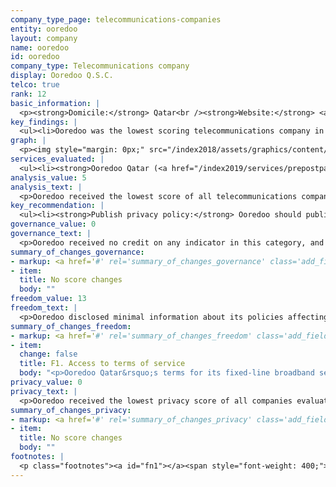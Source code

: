```yaml
---
company_type_page: telecommunications-companies
entity: ooredoo
layout: company
name: ooredoo
id: ooredoo
company_type: Telecommunications company
display: Ooredoo Q.S.C.
telco: true
rank: 12
basic_information: | 
  <p><strong>Domicile:</strong> Qatar<br /><strong>Website:</strong> <a href="https://www.ooredoo.qa">www.ooredoo.qa</a>&nbsp;<br /><strong>Operating company evaluated:</strong> Ooredoo Qatar<br /><strong>Download Company Report:</strong> <a href="/index2019/assets/static/download/Ooredoo2019.pdf">English</a></p>
key_findings: | 
  <ul><li>Ooredoo was the lowest scoring telecommunications company in the Index, disclosing almost nothing about its policies and practices affecting freedom of expression and privacy.</li><li>Ooredoo revealed nothing about how it responds to government and other types of third-party requests to block or filter content, or government demands to shut down its networks.</li><li>Ooredoo did not publish a privacy policy, making it impossible for users to understand what the company does with their information, including what it collects, shares, and why.</li></ul>
graph: | 
  <p><img style="margin: 0px;" src="/index2018/assets/graphics/content/test01.png" width="669" height="209" /></p>
services_evaluated: | 
  <ul><li><strong>Ooredoo Qatar (<a href="/index2019/services/prepostpaidmobile/">Prepaid mobile</a>)</strong></li><li><strong>Ooredoo Qatar (<a href="/index2019/services/prepostpaidmobile/">Postpaid mobile</a>)</strong></li><li><strong>Ooredoo Qatar (<a href="/index2019/services/fixedbroadband/">Fixed-line broadband</a>)</strong></li></ul>
analysis_value: 5
analysis_text: | 
  <p>Ooredoo received the lowest score of all telecommunications companies, disclosing less about policies and practices affecting users&rsquo; freedom of expression and privacy than any of its peers, including Etisalat, the UAE-based telecommunications company.<a href="#fn1"><sup><strong>1</strong></sup></a> Ooredoo, which is majority owned by the government of Qatar, was one of three companies in the Index to make no improvements to its disclosure over the past year.<a href="#fn2"><sup><strong>2</strong></sup></a> While the political and regulatory environment in Qatar discourages companies from making public commitments to human rights, Ooredoo could still be more transparent about basic policies affecting freedom of expression and privacy in a number of areas.<a href="#fn3"><sup><strong>3</strong></sup></a><br /><br /></p><hr /><p><br /><strong>Ooredoo Q.S.C.</strong> provides telecommunications services such as mobile, broadband, and fiber in Qatar and 11 other countries in the Middle East, North Africa, and Asia.<a href="#fn4"><sup><strong>4</strong></sup></a></p><p><strong>Market cap:</strong> USD 5.2 billion<a href="#fn5"><sup><strong>5</strong></sup></a><br /><strong>DSM:</strong> ORDS</p>
key_recommendation: | 
  <ul><li><strong>Publish privacy policy:</strong> Ooredoo should publish a privacy policy that is easy for its users to find and understand.</li><li><strong>Clarify content and access restrictions:</strong>&nbsp;Ooredoo should be more transparent about how it handles government and private requests to block content or restrict user accounts, and government requests to shut down networks.</li><li><strong>Improve redress:</strong>&nbsp;Ooredoo should clarify if its process for receiving complaints includes those related to freedom of expression and privacy, and provide clear remedies for these types of complaints.</li></ul>
governance_value: 0
governance_text: | 
  <p>Ooredoo received no credit on any indicator in this category, and disclosed nothing about its governance and oversight over human rights issues at the company.<a href="#fn6"><sup><strong>6</strong></sup></a> It did not make a public commitment to respect freedom of expression and privacy in line with international human rights principles (G1), nor did it disclose having senior-level oversight over these issues within the company (G2). Although it disclosed a whistleblower policy, it did not specify if it pertains to freedom of expression or privacy issues (G3). It offered no evidence that it has human rights due diligence processes in place (G4), or if it engages with stakeholders on freedom of expression or privacy issues (G5). Ooredoo Qatar did not offer a grievance mechanism for users to submit freedom of expression and privacy-related complaints, and there was no additional information about how it receives and responds to such grievances (G6).</p>
summary_of_changes_governance:
- markup: <a href='#' rel='summary_of_changes_governance' class='add_fieldset dashicons-before dashicons-plus'><span>Add fieldset</span></a>
- item:
  title: No score changes
  body: ""
freedom_value: 13
freedom_text: | 
  <p>Ooredoo disclosed minimal information about its policies affecting freedom of expression and tied with Axiata for the second-lowest score among telecommunications companies, ahead of MTN and Bharti Airtel. Ooredoo Qatar offered terms of service that were easy to find and understand (F1), and those terms gave some information about its rules and how they are enforced (F3).<a href="#fn7"><sup><strong>7</strong></sup></a> It also disclosed some information about why it may need to shut down or restrict access to its networks (F10), though it did not disclose any other information about how it handles government demands to shut down its networks.</p><p>Ooredoo otherwise earned no credit on any of the other indicators in this category. Ooredoo Qatar failed to disclose any information about its network management policies (F9). The company also provided no information about its process for responding to government or private requests to block content or restrict users&rsquo; accounts (F5), nor did it supply any data about the number of government or private requests to restrict content or accounts that it received or with which it complied (F6, F7). There is no apparent legal barrier to supplying this information. The lack of disclosure is likely a result of Ooredoo being majority state-owned as well as due to a general lack of transparency in the Qatari legal environment. Telecommunications companies in Qatar are legally required to comply with all judicial orders to block content, though there is no law prohibiting Ooredoo from disclosing its processes for handling these requests or its compliance rates with either government or private content-blocking requests.<a href="#fn8"><sup><strong>8</strong></sup></a></p>
summary_of_changes_freedom:
- markup: <a href='#' rel='summary_of_changes_freedom' class='add_fieldset dashicons-before dashicons-plus'><span>Add fieldset</span></a>
- item:
  change: false
  title: F1. Access to terms of service
  body: "<p>Ooredoo Qatar&rsquo;s terms for its fixed-line broadband service were no longer available in the primary languages of the company&rsquo;s home market.</p>"
privacy_value: 0
privacy_text: | 
  <p>Ooredoo received the lowest privacy score of all companies evaluated. Ooredoo Qatar did not publish a privacy policy for any of its services, making it impossible for users to understand what the company does with their information, including what it collects, shares, and why (P1-P8). Ooredoo Qatar was also the only company to disclose nothing about its policies for keeping users&rsquo; information secure (P13-P18). It did not disclose whether it has systems in place to monitor or limit employee access to user information (P13), nor did it provide any information about its processes for addressing security vulnerabilities or for handling data breaches (P14, P15). <br /><br />Ooredoo provided no information about how it handles government or private requests for user information, making it one of four companies, alongside MTN, Etisalat, and Axiata, that received no credit on these indicators (P10, P11, P12). It provided no information about its process for responding to these types of requests (P10), or whether it notifies users when their information is requested (P12). Ooredoo also failed to publish any data on the number of requests it received for user information (P11). The lack of disclosure is likely a result of Ooredoo being majority state-owned as well as from a general lack of transparency in the Qatari legal environment. Still, there is no law specifically prohibiting Ooredoo from disclosing its policies for responding to user information requests that come through private processes.</p>
summary_of_changes_privacy:
- markup: <a href='#' rel='summary_of_changes_privacy' class='add_fieldset dashicons-before dashicons-plus'><span>Add fieldset</span></a>
- item:
  title: No score changes
  body: ""
footnotes: | 
  <p class="footnotes"><a id="fn1"></a><span style="font-weight: 400;">[1]</span> The research period for the 2019 Index ran from January 13, 2018 to February 8, 2019. Policies that came into effect after February 8, 2019 were not evaluated in this Index.</p><p class="footnotes"><a id="fn2"></a><span style="font-weight: 400;">[2]</span> For Ooredoo&rsquo;s performance in the 2018 Index: https://rankingdigitalrights.org/index2018/companies/ooredoo/.</p><p class="footnotes"><a id="fn3"></a><span style="font-weight: 400;">[3]</span> &ldquo;Qatar 2017/2018,&rsquo;&rsquo; Amnesty International Report, 2018, <a href="https://www.amnesty.org/en/countries/middle-east-and-north-africa/qatar/report-qatar/">www.amnesty.org/en/countries/middle-east-and-north-africa/qatar/report-qatar</a>&nbsp;</p><p class="footnotes"><a id="fn4"></a><span style="font-weight: 400;">[4]</span> &ldquo;Our Markets,&rdquo; Ooredoo Corporate, Accessed January 15, 2019, <a href="http://ooredoo.com/en/who_we_are/our_markets/">ooredoo.com/en/who_we_are/our_markets</a>&nbsp;</p><p class="footnotes"><a id="fn5"></a><span style="font-weight: 400;">[5]</span> Bloomberg Markets, Accessed April 18, 2019, <a href="https://www.bloomberg.com/quote/ORDS:UH">www.bloomberg.com/quote/ORDS:UH</a>&nbsp;</p><p class="footnotes"><a id="fn6"></a><span style="font-weight: 400;">[6]</span> For Ooredoo&rsquo;s performance in the 2018 Index: <a href="/index2018/companies/ooredoo/">rankingdigitalrights.org/index2018/companies/ooredoo</a>&nbsp;</p><p class="footnotes"><a id="fn7"></a><span style="font-weight: 400;">[7]</span> For most indicators in the Freedom of Expression and Privacy categories, RDR evaluates the operating company of the home market, in this case Ooredoo Qatar.</p><p class="footnotes"><a id="fn8"></a><span style="font-weight: 400;">[8]</span> Peter Kovessy, &ldquo;Qatar&rsquo;s Emir Signs New Cybercrime Legislation into Law,&rdquo; Doha News, September 16, 2014, <a href="https://dohanews.co/qatars-emir-signs-law-new-cybercrime-legislation/">dohanews.co/qatars-emir-signs-law-new-cybercrime-legislation/</a>&nbsp;</p>
---
```

